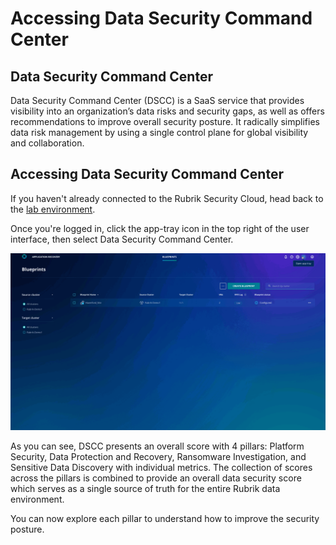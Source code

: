 # Accessing Data Security Command Center

## Data Security Command Center
Data Security Command Center (DSCC) is a SaaS service that provides visibility into an organization’s data risks and security gaps, as well as offers recommendations to improve overall security posture. It radically simplifies data risk management by using a single control plane for global visibility and collaboration.

## Accessing Data Security Command Center
If you haven't already connected to the Rubrik Security Cloud, head back to the [lab environment](../lab_environment/lab-0.md).

Once you're logged in, click the app-tray icon in the top right of the user interface, then select Data Security Command Center.

![Access DSCC](./images/access.gif)

As you can see, DSCC presents an overall score with 4 pillars: Platform Security, Data Protection and Recovery, Ransomware Investigation, and Sensitive Data Discovery with individual metrics. The collection of scores across the pillars is combined to provide an overall data security score which serves as a single source of truth for the entire Rubrik data environment. 

You can now explore each pillar to understand how to improve the security posture.